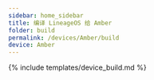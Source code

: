 ```yaml
---
sidebar: home_sidebar
title: 编译 LineageOS 给 Amber
folder: build
permalink: /devices/Amber/build
device: Amber
---
```

{% include templates/device_build.md %}
